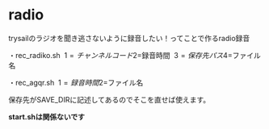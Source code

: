 # radio
trysailのラジオを聞き逃さないように録音したい！ってことで作るradio録音

・rec_radiko.sh
  $1=チャンネルコード
  $2=録音時間
  $3=保存先パス
  $4=ファイル名

・rec_agqr.sh
  $1=録音時間
  $2=ファイル名

保存先がSAVE_DIRに記述してあるのでそこを直せば使えます。

**start.shは関係ないです**
